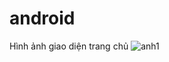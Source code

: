 # android
Hình ảnh giao diện trang chủ
![anh1](https://user-images.githubusercontent.com/49577113/57201827-3da6e180-6fc8-11e9-8651-365ce9631d07.png)

